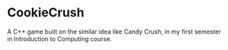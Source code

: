 # CookieCrush
A C++ game built on the similar idea like Candy Crush, in my first semester in Introduction to Computing course.
